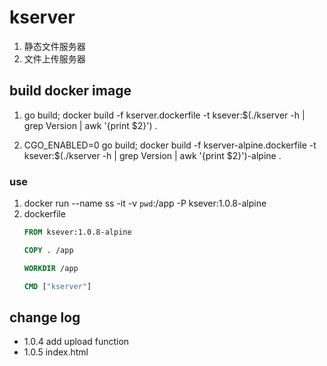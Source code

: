 # kserver
1. 静态文件服务器
1. 文件上传服务器

## build docker image
1. go build; docker build -f kserver.dockerfile -t ksever:$(./kserver -h | grep Version | awk '{print $2}') .

2. CGO_ENABLED=0 go build; docker build -f kserver-alpine.dockerfile -t ksever:$(./kserver -h | grep Version | awk '{print $2}')-alpine .

### use

1. docker run --name ss -it -v `pwd`:/app -P ksever:1.0.8-alpine
2. dockerfile
    ```dockerfile
    FROM ksever:1.0.8-alpine

    COPY . /app

    WORKDIR /app

    CMD ["kserver"]
    ```

## change log
- 1.0.4 add upload function
- 1.0.5 index.html